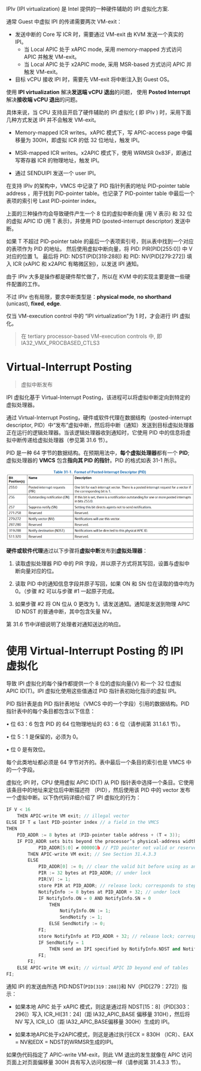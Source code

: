 
IPIv (IPI virtualization) 是 Intel 提供的一种硬件辅助的 IPI 虚拟化方案.

通常 Guest 中虚拟 IPI 的传递需要两次 VM-exit：

* 发送中断的 Core 写 ICR 时，需要通过 VM-exit 由 KVM 发送一个真实的 IPI。
  - 当 Local APIC 处于 xAPIC mode, 采用 memory-mapped 方式访问 APIC 并触发 VM-exit。
  - 当 Local APIC 处于 x2APIC mode, 采用 MSR-based 方式访问 APIC 并触发 VM-exit。
* 目标 vCPU 接收 IPI 时，需要先 VM-exit 将中断注入到 Guest OS。

使用 **IPI virtualization** 解决**发送端 vCPU 退出**的问题， 使用 **Posted Interrupt** 解决**接收端 vCPU 退出**的问题。

具体来说，当 CPU 支持且开启了硬件辅助的 IPI 虚拟化 ( 即 IPIv ) 时，采用下面几种方式发送 IPI 并不会触发 VM-exit。

* Memory-mapped ICR writes。xAPIC 模式下，写 APIC-access page 中偏移量为 300H，即虚拟 ICR 的低 32 位地址，触发 IPI。

* MSR-mapped ICR writes。x2APIC 模式下，使用 WRMSR 0x83F，即通过写寄存器 ICR 的物理地址，触发 IPI。

* 通过 SENDUIPI 发送一个 user IPI。


在支持 IPIv 的架构中，VMCS 中记录了 PID 指针列表的地址 PID-pointer table address ，用于找到 PID-pointer table。也记录了 PID-pointer table 中最后一个表项的索引号 Last PID-pointer index。

上面的三种操作均会导致硬件产生一个 8 位的虚拟中断向量 (用 V 表示) 和 32 位的虚拟 APIC ID (用 T 表示)，并使用 PID (posted-interrupt descriptor) 发送中断。

如果 T 不超过 PID-pointer table 的最后一个表项索引号，则从表中找到一个对应的表项作为 PID 的地址。
然后使用虚拟中断向量，将 PID: PIR(PID[255:0]) 中 V 对应的位置 1。
最后将 PID: NDST(PID[319:288]) 和 PID: NV(PID[279:272]) 填入 ICR (xAPIC 和 x2APIC 有略微区别)，以发送 IPI 通知。

由于 IPIv 大多是操作都是硬件帮忙做了，所以在 KVM 中的实现主要是做一些硬件配置的工作。

不过 IPIv 也有局限，要求中断类型是：**physical mode**, **no shorthand** (unicast), **fixed**, **edge**.

仅当 VM-execution control 中的 “IPI virtualization”为 1 时，才会进行 IPI 虚拟化。

> 在 tertiary processor-based VM-execution controls 中, 即 IA32_VMX_PROCBASED_CTLS3

# Virtual-Interrupt Posting

> 虚拟中断发布

IPI 虚拟化基于 Virtual-Interrupt Posting，该进程可以将虚拟中断定向到特定的虚拟处理器。

通过 Virtual-Interrupt Posting，硬件或软件代理在数据结构（posted-interrupt descriptor, PID）中“发布”虚拟中断，然后将中断（通知）发送到目标虚拟处理器正在运行的逻辑处理器。当该逻辑处理器收到通知时，它使用 PID 中的信息将虚拟中断传递给虚拟处理器（参见第 31.6 节）。

PID 是一种 64 字节的数据结构。在预期用法中，**每个虚拟处理器**都有一个 **PID**; 虚拟处理器的 **VMCS** 包含**指向其 PID 的指针**。PID 的格式如表 31-1 所示。

![alt text](images/2024-11-20_10-56-57.png)

**硬件或软件代理**通过以下步骤将**虚拟中断**发布到**虚拟处理器**：

1. 读取虚拟处理器 PID 中的 PIR 字段，并以原子方式将其写回，设置与虚拟中断向量对应的位。

2. 读取 PID 中的通知信息字段并原子写回，如果 ON 和 SN 位在读取的值中均为 0。（步骤 #2 可以与步骤 #1 一起原子完成。

3. 如果步骤 #2 将 ON 位从 0 更改为 1，请发送通知。通知是发送到物理 APIC ID NDST 的普通中断，其中包含矢量 NV。

第 31.6 节中详细说明了处理者对通知送达的响应。

# 使用 Virtual-Interrupt Posting 的 IPI 虚拟化

导致 IPI 虚拟化的每个操作都提供一个 8 位的虚拟向量(V) 和一个 32 位虚拟 APIC ID(T)。IPI 虚拟化使用这些值通过 PID 指针表初始化指示的虚拟 IPI。

PID 指针表是由 PID 指针表地址（VMCS 中的一个字段）引用的数据结构。PID 指针表中的每个条目都包含以下信息：

• 位 63：6 包含 PID 的 64 位物理地址的 63：6 位（请参阅第 31.1.6.1 节）。

• 位 5：1 是保留的，必须为 0。

• 位 0 是有效位。

每个此类地址都必须是 64 字节对齐的。表中最后一个条目的索引也是 VMCS 中的一个字段。

虚拟化 IPI 时，CPU 使用虚拟 APIC ID(T) 从 PID 指针表中选择一个条目。它使用该条目中的地址来定位后中断描述符 （PID），然后使用该 PID 中的 vector 发布一个虚拟中断。以下伪代码详细介绍了 IPI 虚拟化的行为：

```cpp
IF V < 16
    THEN APIC-write VM exit; // illegal vector
ELSE IF T ≤ last PID-pointer index // a field in the VMCS
THEN
    PID_ADDR := 8 bytes at (PID-pointer table address + (T « 3));
    IF PID_ADDR sets bits beyond the processor’s physical-address width OR
            PID_ADDR[5:0] ≠ 000001b // PID pointer not valid or reserved bits set
        THEN APIC-write VM exit; // See Section 31.4.3.3
        ELSE
            PID_ADDR[0] := 0; // clear the valid bit before using as an address
            PIR := 32 bytes at PID_ADDR; // under lock
            PIR[V] := 1;
            store PIR at PID_ADDR; // release lock; corresponds to step #1 in Section 31.1.6.1
            NotifyInfo := 8 bytes at PID_ADDR + 32; // under lock
            IF NotifyInfo.ON = 0 AND NotifyInfo.SN = 0
                THEN
                    NotifyInfo.ON := 1;
                    SendNotify := 1;
                ELSE SendNotify := 0;
            FI;
            store NotifyInfo at PID_ADDR + 32; // release lock; corresponds to step #2 in Section 31.1.6.1
            IF SendNotify = 1
                THEN send an IPI specified by NotifyInfo.NDST and NotifyInfo.NV; // step #3 in Section 31.1.6.1
            FI;
        FI;
    ELSE APIC-write VM exit; // virtual APIC ID beyond end of tables
FI;
```

通知 IPI 的发送由所选 PID:NDST(`PID[319：288]`)和 NV（PID[279：272]）指示：

* 如果本地 APIC 处于 xAPIC 模式，则这是通过将 NDST[15：8]（PID[303：296]）写入 ICR_HI[31：24]（距 IA32_APIC_BASE 偏移量 310H），然后将 NV 写入 ICR_LO（距 IA32_APIC_BASE偏移量 300H）生成的 IPI。

* 如果本地APIC处于x2APIC模式，则这是通过执行ECX = 830H （ICR）、EAX = NV和EDX = NDST的WRMSR生成的IPI。

如果伪代码指定了 APIC-write VM-exit，则此 VM 退出的发生就像在 APIC 访问页面上对页面偏移量 300H 具有写入访问权限一样（请参阅第 31.4.3.3 节）。





